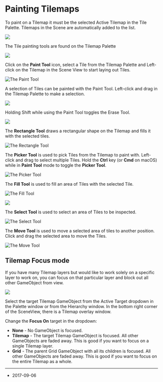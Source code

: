 # Painting Tilemaps

To paint on a Tilemap it must be the selected Active Tilemap in the Tile Palette. Tilemaps in the Scene are automatically added to the list.

![](../uploads/Main/Tilemap-Painting-13.png)

The Tile painting tools are found on the Tilemap Palette

![](../uploads/Main/Tilemap-Painting-14.png)

Click on the __Paint Tool__ icon, select a Tile from the Tilemap Palette and Left-click on the Tilemap in the Scene View to start laying out Tiles.

![The __Paint Tool__](../uploads/Main/Tilemap-Painting-16.png)

A selection of Tiles can be painted with the Paint Tool. Left-click and drag in the Tilemap Palette to make a selection.

![](../uploads/Main/Tilemap-Painting-17.png)

Holding Shift while using the Paint Tool toggles the Erase Tool.

![](../uploads/Main/Tilemap-Painting-18.jpg)

The __Rectangle Tool__ draws a rectangular shape on the Tilemap and fills it with the selected tiles.

![The __Rectangle Tool__](../uploads/Main/Tilemap-Painting-20.jpg)

The __Picker Tool__ is used to pick Tiles from the Tilemap to paint with. Left-click and drag to select multiple Tiles. Hold the __Ctrl__ key (or __Cmd__ on macOS) while in __Paint Tool__ mode to toggle the __Picker Tool__. 

![The __Picker Tool__](../uploads/Main/Tilemap-Painting-22.jpg)

The __Fill Tool__ is used to fill an area of Tiles with the selected Tile.

![The __Fill Tool__](../uploads/Main/Tilemap-Painting-24.jpg)

![](../uploads/Main/Tilemap-Painting-25.jpg)

The __Select Tool__ is used to select an area of Tiles to be inspected.

![The __Select Tool__](../uploads/Main/Tilemap-Painting-27.png)

The __Move Tool__ is used to move a selected area of tiles to another position. Click and drag the selected area to move the Tiles.

![The __Move Tool__](../uploads/Main/Tilemap-Painting-29.png)



## Tilemap Focus mode

If you have many Tilemap layers but would like to work solely on a specific layer to work on, you can focus on that particular layer and block out all other GameObject from view.

![](../uploads/Main/Tilemap-Painting-30.jpg)

Select the target Tilemap GameObject from the Active Target dropdown in the Palette window or from the Hierarchy window. In the bottom right corner of the SceneView, there is a Tilemap overlay window.

Change the __Focus On__ target in the dropdown:

* __None__ - No GameObject is focused.
* __Tilemap__ - The target Tilemap GameObject is focused. All other GameObjects are faded away. This is good if you want to focus on a single Tilemap layer.
* __Grid__ - The parent Grid GameObject with all its children is focused. All other GameObjects are faded away. This is good if you want to focus on the entire Tilemap as a whole.

---

* <span class="page-edit">2017-09-06 <!-- include IncludeTextNewPageSomeEdit --></span>
